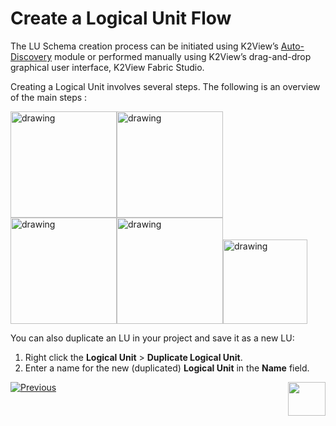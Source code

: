 # Create a Logical Unit Flow 

The LU Schema creation process can be initiated using K2View’s [Auto-Discovery](https://github.com/k2view-academy/K2View-Academy/blob/master/articles/03_logical_units/06_auto_discovery_wizard.md)  module or performed manually using K2View’s drag-and-drop graphical user interface, K2View Fabric Studio. 

Creating a Logical Unit involves several steps. The following is an overview of the main steps :


[<img src="https://github.com/k2view-academy/K2View-Academy/blob/master/articles/03_logical_units/images/Asset%2017ma.png" alt="drawing" width="170pxl"/>](https://github.com/k2view-academy/K2View-Academy/blob/master/articles/03_logical_units/05_create_a_new_LU_object.md)[<img src="https://github.com/k2view-academy/K2View-Academy/blob/master/articles/03_logical_units/images/Asset%2016ma.png" alt="drawing" width="170pxl"/>](https://github.com/k2view-academy/K2View-Academy/blob/master/articles/06_LU_tables/02_create_an_LU_table.md)<img src="https://github.com/k2view-academy/K2View-Academy/blob/master/articles/03_logical_units/images/Asset%2015ma.png" alt="drawing" width="170pxl"/><img src="https://github.com/k2view-academy/K2View-Academy/blob/master/articles/03_logical_units/images/Asset%2014ma.png" alt="drawing" width="170pxl"/><img src="https://github.com/k2view-academy/K2View-Academy/blob/master/articles/03_logical_units/images/Asset%2013ma.png" alt="drawing" width="135pxl"/>

You can also duplicate an LU in your project and save it as a new LU:
1. Right click the **Logical Unit** > **Duplicate Logical Unit**.
1. Enter a name for the new (duplicated) **Logical Unit** in the **Name** field.  

[![Previous](https://github.com/k2view-academy/K2View-Academy/blob/master/articles/images/Previous.png)](https://github.com/k2view-academy/K2View-Academy/blob/master/articles/03_logical_units/01_LU_overview.md)[<img align="right" width="60" height="54" src="https://github.com/k2view-academy/K2View-Academy/blob/master/articles/images/Next.png">](https://github.com/k2view-academy/K2View-Academy/blob/master/articles/03_logical_units/03_LU_schema_window.md)
